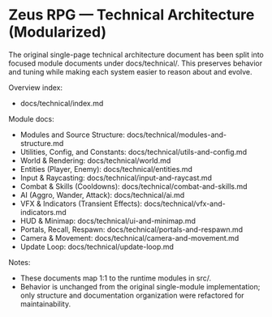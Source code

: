 # Zeus RPG — Technical Architecture (Modularized)

The original single-page technical architecture document has been split into focused module documents under docs/technical/. This preserves behavior and tuning while making each system easier to reason about and evolve.

Overview index:
- docs/technical/index.md

Module docs:
- Modules and Source Structure: docs/technical/modules-and-structure.md
- Utilities, Config, and Constants: docs/technical/utils-and-config.md
- World & Rendering: docs/technical/world.md
- Entities (Player, Enemy): docs/technical/entities.md
- Input & Raycasting: docs/technical/input-and-raycast.md
- Combat & Skills (Cooldowns): docs/technical/combat-and-skills.md
- AI (Aggro, Wander, Attack): docs/technical/ai.md
- VFX & Indicators (Transient Effects): docs/technical/vfx-and-indicators.md
- HUD & Minimap: docs/technical/ui-and-minimap.md
- Portals, Recall, Respawn: docs/technical/portals-and-respawn.md
- Camera & Movement: docs/technical/camera-and-movement.md
- Update Loop: docs/technical/update-loop.md

Notes:
- These documents map 1:1 to the runtime modules in src/.
- Behavior is unchanged from the original single-module implementation; only structure and documentation organization were refactored for maintainability.
